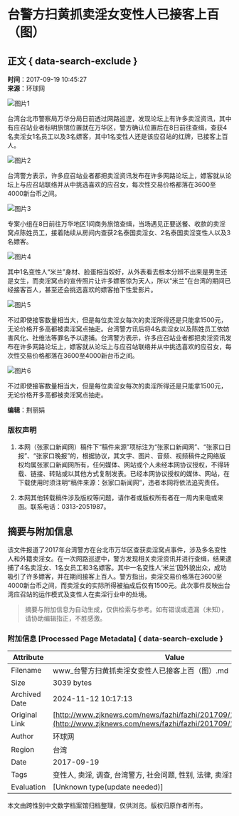 # 台警方扫黄抓卖淫女变性人已接客上百（图）

## 正文 { data-search-exclude }


**时间**：2017-09-19 10:45:27  
**来源**：环球网

![图片1](http://img.zjknews.com/201709/19/2321499cdea728473e62cdb221053291.jpg)

台湾台北市警察局万华分局日前透过网路巡逻，发现论坛上有许多卖淫资讯，其中有应召站业者标明旅馆位置就在万华区，警方确认位置后在8日前往查缉，查获4名卖淫女1名员工以及3名嫖客，其中1名变性人还是该应召站的红牌，已接客上百人。

![图片2](http://img.zjknews.com/201709/19/be49c48328a495643cc263f0e8c13946.jpg)

台湾警方表示，许多应召站业者都把卖淫资讯发布在许多网路论坛上，嫖客就从论坛上与应召站联络并从中挑选喜欢的应召女，每次性交易价格都落在3600至4000新台币之间。

![图片3](http://img.zjknews.com/201709/19/e30db32d5bd77b310fda3c772b6ef055.jpg)

专案小组在8日前往万华地区1间商务旅馆查缉，当场遇见正要送餐、收款的卖淫窝点陈姓员工，接着陆续从房间内查获2名泰国卖淫女、2名泰国卖淫变性人以及3名嫖客。

![图片4](http://img.zjknews.com/201709/19/1bb6eeff0b9994f8ea117cbc3b7dacf5.jpg)

其中1名变性人“米兰”身材、脸蛋相当姣好，从外表看去根本分辨不出来是男生还是女生，而卖淫窝点的宣传照片让许多嫖客惊为天人，所以“米兰”在台湾的期间已经接客百人，甚至还会挑选喜欢的嫖客拍下性爱影片。

![图片5](http://img.zjknews.com/201709/19/a17ac8ca3fa2ee8884acde53e52b02db.jpg)

不过即使接客数量相当大，但是每位卖淫女每次的卖淫所得还是只能拿1500元，无论价格开多高都被卖淫窝点抽走。台湾警方讯后将4名卖淫女以及陈姓员工依妨害风化、社维法等罪名予以逮捕。台湾警方表示，许多应召站业者都把卖淫资讯发布在许多网路论坛上，嫖客就从论坛上与应召站联络并从中挑选喜欢的应召女，每次性交易价格都落在3600至4000新台币之间。

![图片6](http://img.zjknews.com/201709/19/453f8877f7ebfd65ba473fc01dad68a6.jpg)

不过即使接客数量相当大，但是每位卖淫女每次的卖淫所得还是只能拿1500元，无论价格开多高都被卖淫窝点抽走。

**编辑**：荆丽娟  

### 版权声明

1. 本网（张家口新闻网）稿件下“稿件来源”项标注为“张家口新闻网”、“张家口日报”、“张家口晚报”的，根据协议，其文字、图片、音频、视频稿件之网络版权均属张家口新闻网所有，任何媒体、网站或个人未经本网协议授权，不得转载、链接、转贴或以其他方式复制发表。已经本网协议授权的媒体、网站，在下载使用时须注明“稿件来源：张家口新闻网”，违者本网将依法追究责任。  

2. 本网其他转载稿件涉及版权等问题，请作者或版权所有者在一周内来电或来函。联系电话：0313-2051987。

## 摘要与附加信息

<!-- tcd_abstract -->
该文件报道了2017年台湾警方在台北市万华区查获卖淫窝点事件，涉及多名变性人和外籍卖淫女。在一次网路巡逻中，警方发现相关卖淫资讯并进行查缉，结果逮捕了4名卖淫女、1名女员工和3名嫖客。其中一名变性人‘米兰’因外貌出众，成功吸引了许多嫖客，并在期间接客上百人。警方指出，卖淫交易价格落在3600至4000新台币之间，而卖淫女的实际所得被抽成后仅有1500元。此次事件反映出台湾应召站的运作模式及变性人在卖淫行业中的处境。
<!-- tcd_abstract_end -->

> 摘要与附加信息为自动生成，仅供检索与参考。如有错误或遗漏（未知），请协助编辑指正，不胜感激。

### 附加信息 [Processed Page Metadata] { data-search-exclude }

| Attribute       | Value                                  |
|-----------------|----------------------------------------|
| Filename        | www_台警方扫黄抓卖淫女变性人已接客上百（图）.md                             |
| Size            | 3039 bytes                           |
| Archived Date   | 2024-11-12 10:17:13                             |
| Original Link   | [http://www.zjknews.com/news/fazhi/fazhi/201709/19/187510_5.html](http://www.zjknews.com/news/fazhi/fazhi/201709/19/187510_5.html)                       |
| Author          | 环球网                               |
| Region          | 台湾                               |
| Date            | 2017-09-19                                 |
| Tags            | 变性人, 卖淫, 调查, 台湾警方, 社会问题, 性别, 法律, 卖淫窝点, 应召站                                 |
| Evaluation            | [Unknown type(update needed)]                                 |
<!-- tcd_table_end -->

本文由跨性别中文数字档案馆归档整理，仅供浏览。版权归原作者所有。
